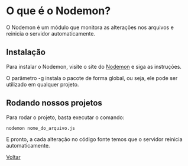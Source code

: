 # O que é o Nodemon?

O Nodemon é um módulo que monitora as alterações nos arquivos e reinicia o servidor automaticamente.

## Instalação

Para instalar o Nodemon, visite o site do [Nodemon](https://nodemon.io/) e siga as instruções.

O parâmetro -g instala o pacote de forma global, ou seja, ele pode ser utilizado em qualquer projeto.

## Rodando nossos projetos

Para rodar o projeto, basta executar o comando:

```bash
nodemon nome_do_arquivo.js
```

E pronto, a cada alteração no código fonte temos que o servidor reinicia automaticamente.

[Voltar](../README.md)
